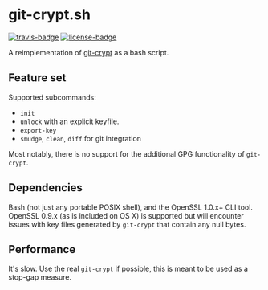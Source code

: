 # git-crypt.sh

[![travis-badge][]][travis] [![license-badge][]][license]

A reimplementation of [git-crypt](https://github.com/AGWA/git-crypt) as a bash
script.


## Feature set

Supported subcommands:

- `init`
- `unlock` with an explicit keyfile.
- `export-key`
- `smudge`, `clean`, `diff` for git integration

Most notably, there is no support for the additional GPG functionality of
`git-crypt`.


## Dependencies

Bash (not just any portable POSIX shell), and the OpenSSL 1.0.x+ CLI tool. OpenSSL
0.9.x (as is included on OS X) is supported but will encounter issues with key files
generated by `git-crypt` that contain any null bytes.


## Performance

It's slow. Use the real `git-crypt` if possible, this is meant to be used as a
stop-gap measure.


[travis-badge]: https://img.shields.io/travis/arcnmx/git-crypt.sh/master.svg?style=flat-square
[travis]: https://travis-ci.org/arcnmx/git-crypt.sh
[license-badge]: https://img.shields.io/badge/license-MIT-blue.svg?style=flat-square
[license]: https://github.com/arcnmx/git-crypt.sh/blob/master/COPYING

